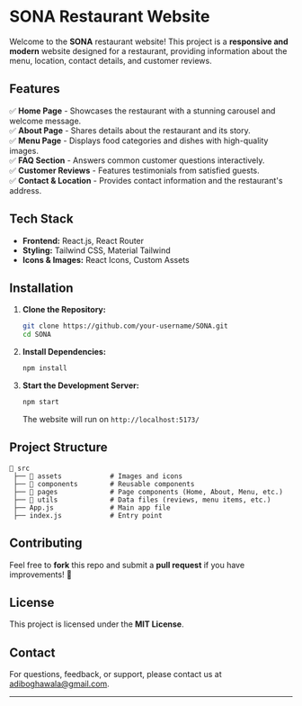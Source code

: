 # SONA Restaurant Website

Welcome to the **SONA** restaurant website! This project is a **responsive and modern** website designed for a restaurant, providing information about the menu, location, contact details, and customer reviews.

## Features

✅ **Home Page** - Showcases the restaurant with a stunning carousel and welcome message.  
✅ **About Page** - Shares details about the restaurant and its story.  
✅ **Menu Page** - Displays food categories and dishes with high-quality images.  
✅ **FAQ Section** - Answers common customer questions interactively.  
✅ **Customer Reviews** - Features testimonials from satisfied guests.  
✅ **Contact & Location** - Provides contact information and the restaurant's address.

## Tech Stack

- **Frontend:** React.js, React Router
- **Styling:** Tailwind CSS, Material Tailwind
- **Icons & Images:** React Icons, Custom Assets

## Installation

1. **Clone the Repository:**
   ```sh
   git clone https://github.com/your-username/SONA.git
   cd SONA
   ```

2. **Install Dependencies:**
   ```sh
   npm install
   ```

3. **Start the Development Server:**
   ```sh
   npm start
   ```
   The website will run on `http://localhost:5173/`

## Project Structure

```
📂 src
 ├── 📂 assets            # Images and icons
 ├── 📂 components        # Reusable components
 ├── 📂 pages             # Page components (Home, About, Menu, etc.)
 ├── 📂 utils             # Data files (reviews, menu items, etc.)
 ├── App.js              # Main app file
 ├── index.js            # Entry point
```

## Contributing
Feel free to **fork** this repo and submit a **pull request** if you have improvements! 🚀

## License
This project is licensed under the **MIT License**.

## Contact
For questions, feedback, or support, please contact us at adiboghawala@gmail.com.

---